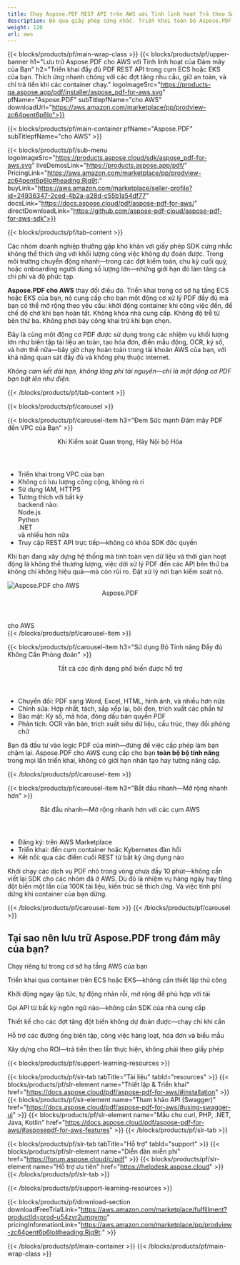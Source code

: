 ```yaml
---
title: Chạy Aspose.PDF REST API trên AWS với Tính linh hoạt Trả theo Sử dụng | Sẵn sàng cho ECS & EKS
description: Bỏ qua giấy phép cứng nhắc. Triển khai toàn bộ Aspose.PDF REST API trong cụm AWS ECS hoặc EKS của bạn—mở rộng theo yêu cầu, kiểm soát cơ sở hạ tầng, và chỉ trả tiền khi bạn xử lý.
weight: 120
url: aws
---
```


{{< blocks/products/pf/main-wrap-class >}}
{{< blocks/products/pf/upper-banner
h1="Lưu trữ Aspose.PDF cho AWS với Tính linh hoạt của Đám mây của Bạn"
h2="Triển khai đầy đủ PDF REST API trong cụm ECS hoặc EKS của bạn. Thích ứng nhanh chóng với các đợt tăng nhu cầu, giữ an toàn, và chỉ trả tiền khi các container chạy."
logoImageSrc="https://products-qa.aspose.app/pdf/installer/aspose_pdf-for-aws.svg"
pfName="Aspose.PDF"
subTitlepfName="cho AWS"
downloadUrl="https://aws.amazon.com/marketplace/pp/prodview-zc64pent6p6lo">}}

{{< blocks/products/pf/main-container pfName="Aspose.PDF" subTitlepfName="cho AWS" >}}

{{< blocks/products/pf/sub-menu logoImageSrc="https://products.aspose.cloud/sdk/aspose_pdf-for-aws.svg" liveDemosLink="https://products.aspose.app/pdf/" PricingLink="https://aws.amazon.com/marketplace/pp/prodview-zc64pent6p6lo#heading:Rjq9t:" buyLink="https://aws.amazon.com/marketplace/seller-profile?id=24936347-2ced-4b2a-a28d-c55b1a54df77" docsLink="https://docs.aspose.cloud/pdf/aspose-pdf-for-aws/" directDownloadLink="https://github.com/aspose-pdf-cloud/aspose-pdf-for-aws-sdk">}}

{{< blocks/products/pf/tab-content >}}
<p>Các nhóm doanh nghiệp thường gặp khó khăn với giấy phép SDK cứng nhắc không thể thích ứng với khối lượng công việc không dự đoán được. Trong môi trường chuyển động nhanh—trong các đợt kiểm toán, chu kỳ cuối quý, hoặc onboarding người dùng số lượng lớn—những giới hạn đó làm tăng cả chi phí và độ phức tạp.</p>

<p><strong>Aspose.PDF cho AWS</strong> thay đổi điều đó. Triển khai trong cơ sở hạ tầng ECS hoặc EKS của bạn, nó cung cấp cho bạn một động cơ xử lý PDF đầy đủ mà bạn có thể mở rộng theo yêu cầu: khởi động container khi công việc đến, để chế độ chờ khi bạn hoàn tất. Không khóa nhà cung cấp. Không độ trễ từ bên thứ ba. Không phơi bày công khai trừ khi bạn chọn.</p>

<p>Đây là cùng một động cơ PDF được sử dụng trong các nhiệm vụ khối lượng lớn như biên tập tài liệu an toàn, tạo hóa đơn, điền mẫu động, OCR, ký số, và hơn thế nữa—bây giờ chạy hoàn toàn trong tài khoản AWS của bạn, với khả năng quan sát đầy đủ và không phụ thuộc internet.</p>

<p><em>Không cam kết dài hạn, không lãng phí tài nguyên—chỉ là một động cơ PDF bạn bật lên như điện.</em></p>
{{< /blocks/products/pf/tab-content >}}

{{< blocks/products/pf/carousel >}}

{{< blocks/products/pf/carousel-item h3="Đem Sức mạnh Đám mây PDF đến VPC của Bạn" >}}
<div class="diagram1 d1-cloud">
<div class="d1-row">
<div class="d1-col d1-right">
<header><i class="fa fa-lock"></i>Khi Kiểm soát Quan trọng, Hãy Nội bộ Hóa</header>
<ul>
<li>Triển khai trong VPC của bạn</li>
<li>Không có lưu lượng công cộng, không rò rỉ</li>
<li>Sử dụng IAM, HTTPS</li>
<li>Tương thích với bất kỳ<br> backend nào:<br>Node.js<br>Python<br>.NET<br>và nhiều hơn nữa</li>
<li>Truy cập REST API trực tiếp—không có khóa SDK độc quyền</li>
</ul>
<p>Khi bạn đang xây dựng hệ thống mà tính toàn vẹn dữ liệu và thời gian hoạt động là không thể thương lượng, việc dời xử lý PDF đến các API bên thứ ba không chỉ không hiệu quả—mà còn rủi ro. Đặt xử lý nơi bạn kiểm soát nó.</p>
</div>
</div>
<div class="d1-logo">
<img src="https://products-qa.aspose.app/pdf/installer/aspose_pdf-for-aws.svg" alt="Aspose.PDF cho AWS">
<header>Aspose.PDF</header>
<footer>cho AWS</footer>
</div>
</div>
{{< /blocks/products/pf/carousel-item >}}

{{< blocks/products/pf/carousel-item h3="Sử dụng Bộ Tính năng Đầy đủ Không Cần Phỏng đoán" >}}
<div class="diagram1 d1-cloud">
<div class="d1-row">
<div class="d1-col d1-right">
<header><i class="fa fa-lock"></i>Tất cả các định dạng phổ biến được hỗ trợ</header>
<ul>
<li>Chuyển đổi: PDF sang Word, Excel, HTML, hình ảnh, và nhiều hơn nữa</li>
<li>Chỉnh sửa: Hợp nhất, tách, sắp xếp lại, bôi đen, trích xuất các phần tử</li>
<li>Bảo mật: Ký số, mã hóa, đóng dấu bản quyền PDF</li>
<li>Phân tích: OCR văn bản, trích xuất siêu dữ liệu, cấu trúc, thay đổi phông chữ</li>
</ul>
<p>Bạn đã đầu tư vào logic PDF của mình—đừng để việc cấp phép làm bạn chậm lại. Aspose.PDF cho AWS cung cấp cho bạn <strong>toàn bộ bộ tính năng</strong> trong mọi lần triển khai, không có giới hạn nhân tạo hay tường nâng cấp.</p>
</div>
</div>
</div>
{{< /blocks/products/pf/carousel-item >}}

{{< blocks/products/pf/carousel-item h3="Bắt đầu nhanh—Mở rộng nhanh hơn" >}}
<div class="diagram1 d1-cloud">
<div class="d1-row">
<div class="d1-col d1-right">
<header><i class="fa fa-lock"></i>Bắt đầu nhanh—Mở rộng nhanh hơn với các cụm AWS</header>
<ul>
<li>Đăng ký: trên AWS Marketplace</li>
<li>Triển khai: đến cụm container hoặc Kybernetes đàn hồi</li>
<li>Kết nối: qua các điểm cuối REST từ bất kỳ ứng dụng nào</li>
</ul>
<p>Khởi chạy các dịch vụ PDF nhỏ trong vòng chưa đầy 10 phút—không cần viết lại SDK cho các nhóm đã ở AWS. Dù đó là nhiệm vụ hàng ngày hay tăng đột biến một lần của 100K tài liệu, kiến trúc sẽ thích ứng. Và việc tính phí dừng khi container của bạn dừng.</p>
</div>
</div>
</div>
{{< /blocks/products/pf/carousel-item >}}
{{< /blocks/products/pf/carousel >}}

<div class="container-fluid features-section bg-gray singleproduct">
<a class="anchor" id="features" name="features"></a>
<div class="row">
<div class="container">
<h2 class="pr-ft">Tại sao nên lưu trữ Aspose.PDF trong đám mây của bạn?</h2>
<div class="col-lg-4"><em class="fa fa-shield ico-blue fa-2x col-lg-2"></em><p class="col-lg-10">Chạy riêng tư trong cơ sở hạ tầng AWS của bạn</p></div>
<div class="col-lg-4"><em class="fa fa-server ico-blue fa-2x col-lg-2"></em><p class="col-lg-10">Triển khai qua container trên ECS hoặc EKS—không cần thiết lập thủ công</p></div>
<div class="col-lg-4"><em class="fa fa-server ico-blue fa-2x col-lg-2"></em><p class="col-lg-10">Khởi động ngay lập tức, tự động nhàn rỗi, mở rộng để phù hợp với tải</p></div>
<div class="col-lg-4"><em class="fa fa-code ico-blue fa-2x col-lg-2"></em><p class="col-lg-10">Gọi API từ bất kỳ ngôn ngữ nào—không cần SDK của nhà cung cấp</p></div>
<div class="col-lg-4"><em class="fa fa-clock-o ico-blue fa-2x col-lg-2"></em><p class="col-lg-10">Thiết kế cho các đợt tăng đột biến không dự đoán được—chạy chỉ khi cần</p></div>
<div class="col-lg-4"><em class="fa fa-wrench ico-blue fa-2x col-lg-2"></em><p class="col-lg-10">Hỗ trợ các đường ống biên tập, công việc hàng loạt, hóa đơn và biểu mẫu</p></div>
<div class="col-lg-4"><em class="fa fa-bar-chart ico-blue fa-2x col-lg-2"></em><p class="col-lg-10">Xây dựng cho ROI—trả tiền theo lần thực hiện, không phải theo giấy phép</p></div>
</div>
</div>
</div>

<script>
document.addEventListener('DOMContentLoaded', function() {
  setTimeout(function() {
    document.querySelectorAll('a.btn-primary[href="https://purchase.aspose.cloud/buy"]')
      .forEach(btn => btn.href = "https://aws.amazon.com/marketplace/fulfillment?productId=prod-u54zvr2umqvmo");
    
    document.querySelectorAll('a.btn-warning[href="https://dashboard.aspose.cloud"]')
      .forEach(btn => btn.href = "https://aws.amazon.com/marketplace/pp/prodview-zc64pent6p6lo");
  }, 1000);
});
</script>

{{< blocks/products/pf/support-learning-resources >}}

{{< blocks/products/pf/slr-tab tabTitle="Tài liệu" tabId="resources" >}}
{{< blocks/products/pf/slr-element name="Thiết lập & Triển khai" href="https://docs.aspose.cloud/pdf/aspose-pdf-for-aws/#installation" >}}
{{< blocks/products/pf/slr-element name="Tham khảo API (Swagger)" href="https://docs.aspose.cloud/pdf/aspose-pdf-for-aws/#using-swagger-ui" >}}
{{< blocks/products/pf/slr-element name="Mẫu cho curl, PHP, .NET, Java, Kotlin" href="https://docs.aspose.cloud/pdf/aspose-pdf-for-aws/#asposepdf-for-aws-features" >}}
{{< /blocks/products/pf/slr-tab >}}

{{< blocks/products/pf/slr-tab tabTitle="Hỗ trợ" tabId="support" >}}
{{< blocks/products/pf/slr-element name="Diễn đàn miễn phí" href="https://forum.aspose.cloud/c/pdf" >}}
{{< blocks/products/pf/slr-element name="Hỗ trợ ưu tiên" href="https://helpdesk.aspose.cloud" >}}
{{< /blocks/products/pf/slr-tab >}}

{{< /blocks/products/pf/support-learning-resources >}}

{{< blocks/products/pf/download-section
downloadFreeTrialLink="https://aws.amazon.com/marketplace/fulfillment?productId=prod-u54zvr2umqvmo"
pricingInformationLink="https://aws.amazon.com/marketplace/pp/prodview-zc64pent6p6lo#heading:Rjq9t:" >}}

{{< /blocks/products/pf/main-container >}}
{{< /blocks/products/pf/main-wrap-class >}}


